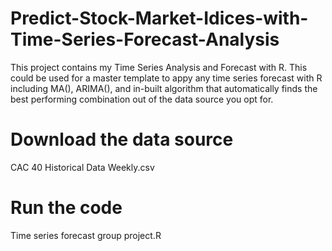 # Predict-Stock-Market-Idices-with-Time-Series-Forecast-Analysis
This project contains my Time Series Analysis and Forecast with R. This could be used for a master template to appy any time series forecast with R including MA(), ARIMA(), and in-built algorithm that automatically finds the best performing combination out of the data source you opt for. 

# Download the data source
CAC 40 Historical Data Weekly.csv

# Run the code
Time series forecast group project.R
